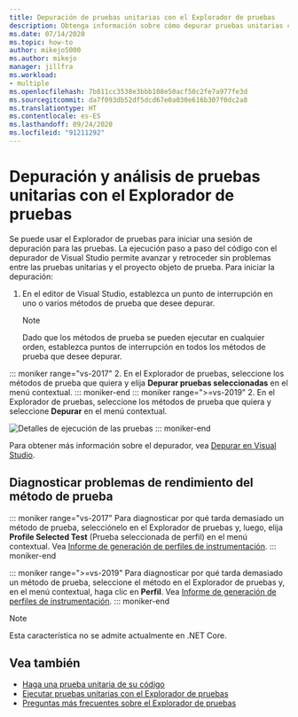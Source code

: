 ```yaml
---
title: Depuración de pruebas unitarias con el Explorador de pruebas
description: Obtenga información sobre cómo depurar pruebas unitarias con el Explorador de pruebas en Visual Studio.
ms.date: 07/14/2020
ms.topic: how-to
author: mikejo5000
ms.author: mikejo
manager: jillfra
ms.workload:
- multiple
ms.openlocfilehash: 7b811cc3538e3bbb108e50acf50c2fe7a977fe3d
ms.sourcegitcommit: da7f093db52df5dcd67e0a030e616b307f0dc2a8
ms.translationtype: HT
ms.contentlocale: es-ES
ms.lasthandoff: 09/24/2020
ms.locfileid: "91211292"
---
```

# <a name="debug-and-analyze-unit-tests-with-test-explorer"></a>Depuración y análisis de pruebas unitarias con el Explorador de pruebas

Se puede usar el Explorador de pruebas para iniciar una sesión de depuración para las pruebas. La ejecución paso a paso del código con el depurador de Visual Studio permite avanzar y retroceder sin problemas entre las pruebas unitarias y el proyecto objeto de prueba. Para iniciar la depuración:

1. En el editor de Visual Studio, establezca un punto de interrupción en uno o varios métodos de prueba que desee depurar.

    > [!NOTE]
    > Dado que los métodos de prueba se pueden ejecutar en cualquier orden, establezca puntos de interrupción en todos los métodos de prueba que desee depurar.

::: moniker range="vs-2017"
2. En el Explorador de pruebas, seleccione los métodos de prueba que quiera y elija **Depurar pruebas seleccionadas** en el menú contextual.
::: moniker-end
::: moniker range=">=vs-2019"
2. En el Explorador de pruebas, seleccione los métodos de prueba que quiera y seleccione **Depurar** en el menú contextual.

   ![Detalles de ejecución de las pruebas](../test/media/vs-2019/test-explorer-debug.png)
::: moniker-end

   Para obtener más información sobre el depurador, vea [Depurar en Visual Studio](../debugger/debugger-feature-tour.md).

## <a name="diagnose-test-method-performance-issues"></a>Diagnosticar problemas de rendimiento del método de prueba

::: moniker range="vs-2017"
Para diagnosticar por qué tarda demasiado un método de prueba, selecciónelo en el Explorador de pruebas y, luego, elija **Profile Selected Test** (Prueba seleccionada de perfil) en el menú contextual. Vea [Informe de generación de perfiles de instrumentación](../profiling/understanding-instrumentation-data-values.md?view=vs-2017&preserve-view=true).
::: moniker-end

::: moniker range=">=vs-2019"
Para diagnosticar por qué tarda demasiado un método de prueba, seleccione el método en el Explorador de pruebas y, en el menú contextual, haga clic en **Perfil**. Vea [Informe de generación de perfiles de instrumentación](../profiling/understanding-instrumentation-data-values.md?view=vs-2017&preserve-view=true).
::: moniker-end

> [!NOTE]
> Esta característica no se admite actualmente en .NET Core.

## <a name="see-also"></a>Vea también

- [Haga una prueba unitaria de su código](../test/unit-test-your-code.md)
- [Ejecutar pruebas unitarias con el Explorador de pruebas](../test/run-unit-tests-with-test-explorer.md)
- [Preguntas más frecuentes sobre el Explorador de pruebas](test-explorer-faq.md)
